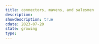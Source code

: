 ```yaml
---
title: connectors, mavens, and salesmen
description: 
showdescription: true
cdate: 2023-07-20
state: growing
type: 
---
```



